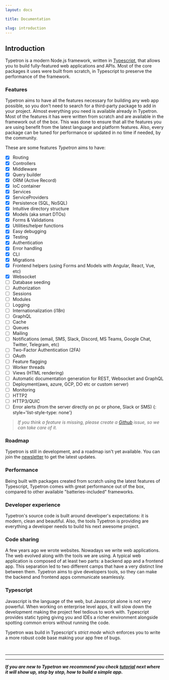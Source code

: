 ```yaml
---
layout: docs

title: Documentation

slug: introduction
---
```


## Introduction

Typetron is a modern Node.js framework, written in [Typescript](http://www.typescriptlang.org/), that allows you to
build fully-featured web applications and APIs. Most of the core packages it uses were built from scratch, in Typescript
to preserve the performance of the framework.

### Features

Typetron aims to have all the features necessary for building any web app possible, so you don't need to search for a
third-party package to add in your project. Almost everything you need is available already in Typetron. Most of the
features it has were written from scratch and are available in the framework out of the box. This was done to ensure
that all the features you are using benefit from the latest language and platform features. Also, every package can be
tuned for performance or updated in no time if needed, by the community.

These are some features _Typetron_ aims to have:

* [x] Routing
* [x] Controllers
* [x] Middleware
* [x] Query builder
* [x] ORM (Active Record)
* [x] IoC container
* [x] Services
* [x] ServiceProviders
* [x] Persistence (SQL, NoSQL)
* [x] Intuitive directory structure
* [x] Models (aka smart DTOs)
* [x] Forms & Validations
* [x] Utilities/helper functions
* [x] Easy debugging
* [x] Testing
* [x] Authentication
* [x] Error handling
* [X] CLI
* [X] Migrations
* [X] Frontend helpers (using Forms and Models with Angular, React, Vue, etc)
* [X] Websocket
* [ ] Database seeding
* [ ] Authorization
* [ ] Sessions
* [ ] Modules
* [ ] Logging
* [ ] Internationalization (i18n)
* [ ] GraphQL
* [ ] Cache
* [ ] Queues
* [ ] Mailing
* [ ] Notifications (email, SMS, Slack, Discord, MS Teams, Google Chat, Twitter, Telegram, etc)
* [ ] Two-Factor Authentication (2FA)
* [ ] OAuth
* [ ] Feature flagging
* [ ] Worker threads
* [ ] Views (HTML rendering)
* [ ] Automatic documentation generation for REST, Websocket and GraphQL
* [ ] Deployment(aws, azure, GCP, DO etc or custom server)
* [ ] Monitoring
* [ ] HTTP2
* [ ] HTTP3/QUIC
* [ ] Error alerts (from the server directly on pc or phone, Slack or SMS)
{: style='list-style-type: none'}

> _If you think a feature is missing, please create a [Github](https://github.com/typetron/typetron) issue, so we can
> take care of it._

### Roadmap

Typetron is still in development, and a roadmap isn't yet available. You can join the [newsletter](/) to get the latest
updates.


### Performance

Being built with packages created from scratch using the latest features of Typescript, Typetron comes with great 
performance out of the box, compared to other available "batteries-included" frameworks.

### Developer experience

Typetron's source code is built around developer's expectations: it is modern, clean and beautiful. Also, the tools
Typetron is providing are everything a developer needs to build his next awesome project.

### Code sharing

A few years ago we wrote websites. Nowadays we write web applications. The web evolved along with the tools we are
using. A typical web application is composed of at least two parts: a backend app and a frontend app. This separation
led to two different camps that have a very distinct line between them. Typetron aims to give developers tools, so they
can make the backend and frontend apps communicate seamlessly.

### Typescript

Javascript is the language of the web, but Javascript alone is not very powerful. When working on enterprise level apps,
it will slow down the development making the project feel tedious to work with. Typescript provides static typing giving
you and IDEs a richer environment alongside spotting common errors without running the code.

Typetron was build in Typescript's _strict mode_ which enforces you to write a more robust code base making your app
free of bugs.

<br />

---
---
**_If you are new to Typetron we recommend you check [tutorial](/tutorials) next where it will show up, step by step,
how to build a simple app._**
